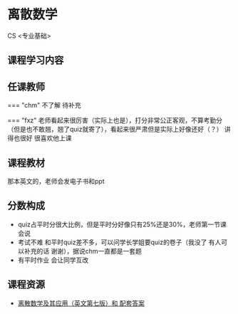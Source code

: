 # 离散数学
<div class="badges">
<span class="badge cs-badge">CS <专业基础></span>
</div>


## 课程学习内容



## 任课教师

=== "chm"
    不了解 待补充

=== "fxz" 
    老师看起来很厉害（实际上也是），打分非常公正客观，不算考勤分（但是也不敢翘，翘了quiz就寄了），看起来很严肃但是实际上好像还好（？） 讲得也很好 很喜欢他上课

## 课程教材

那本英文的，老师会发电子书和ppt

## 分数构成

+ quiz占平时分很大比例，但是平时分好像只有25%还是30%，老师第一节课会说
+ 考试不难 和平时quiz差不多，可以问学长学姐要quiz的卷子（我没了 有人可以补充的话 谢谢），据说chm一直都是一套题
+ 有平时作业 会让同学互改

## 课程资源

+ [离散数学及其应用（英文第七版）和 配套答案](https://1drv.ms/f/s!AtocDSkaQMHclWzZmxwfW7dUjybF?e=O2PCoD)
